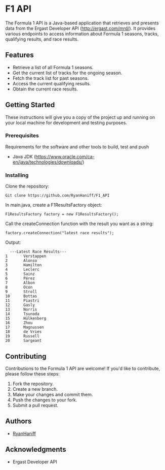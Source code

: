 # F1 API

The Formula 1 API is a Java-based application that retrieves and presents data from the Ergast Developer API (http://ergast.com/mrd/). It provides various endpoints to access information about Formula 1 seasons, tracks, qualifying results, and race results.

## Features
- Retrieve a list of all Formula 1 seasons.
- Get the current list of tracks for the ongoing season.
- Fetch the track list for past seasons.
- Access the current qualifying results.
- Obtain the current race results.

## Getting Started

These instructions will give you a copy of the project up and running on
your local machine for development and testing purposes.

### Prerequisites

Requirements for the software and other tools to build, test and push 
- Java JDK (https://www.oracle.com/ca-en/java/technologies/downloads/)

### Installing

Clone the repository:

```Git clone https://github.com/RyanHaniff/F1_API```

In main.java, create a F1ResultsFactory object:

```F1ResultsFactory factory = new F1ResultsFactory();```
  
Call the createConnection function with the result you want as a string:

```factory.createConnection("latest race results");```
  
  Output:
```  
  ---Latest Race Results---
1       Verstappen
2       Alonso
3       Hamilton
4       Leclerc
5       Sainz
6       Pérez
7       Albon
8       Ocon
9       Stroll
10      Bottas
11      Piastri
12      Gasly
13      Norris
14      Tsunoda
15      Hülkenberg
16      Zhou
17      Magnussen
18      de Vries
19      Russell
20      Sargeant 
```

## Contributing
Contributions to the Formula 1 API are welcome! If you'd like to contribute, please follow these steps:

1. Fork the repository.
2. Create a new branch.
3. Make your changes and commit them.
4. Push the changes to your fork.
5. Submit a pull request.

## Authors

  - [RyanHaniff](https://github.com/RyanHaniff)

## Acknowledgments

  - Ergast Developer API
